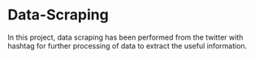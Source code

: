 # Data-Scraping

In this project, data scraping has been performed from the twitter with hashtag for further processing of data to extract the useful information.
